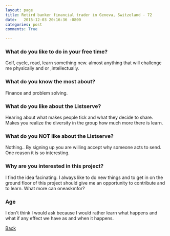 ```yaml
---
layout: page
title: Retird banker financial trader in Geneva, Switzeland - 72
date:   2015-12-03 20:16:36 -0800
categories: post
comments: True

---
```


### What do you like to do in your free time?
<p>Golf, cycle, read, learn something new. almost anything that will challenge me physically and or ,intellectually. </p>

### What do you know the most about?
<p>Finance and problem solving.</p>

### What do you like about the Listserve?
<p>Hearing about what makes people tick and what they decide to share. Makes you realize the diversity in the group how much more there is learn. </p>

### What do you NOT like about the Listserve?
<p>Nothing.. By signing up you are willing accept why someone acts to send. One reason it is so interesting.</p>

### Why are you interested in this project?
<p>I find the idea facinating. I always like to do new things and to get in on the ground floor of this project should give me an opportunity to contribute and to learn. What more can oneaskmfor?</p>

### Age
<p>I don't think I would ask because I would rather learn what happens and what if any effect we have as and when it happens.</p>

[Back][1]

[1]: /home/responders/all